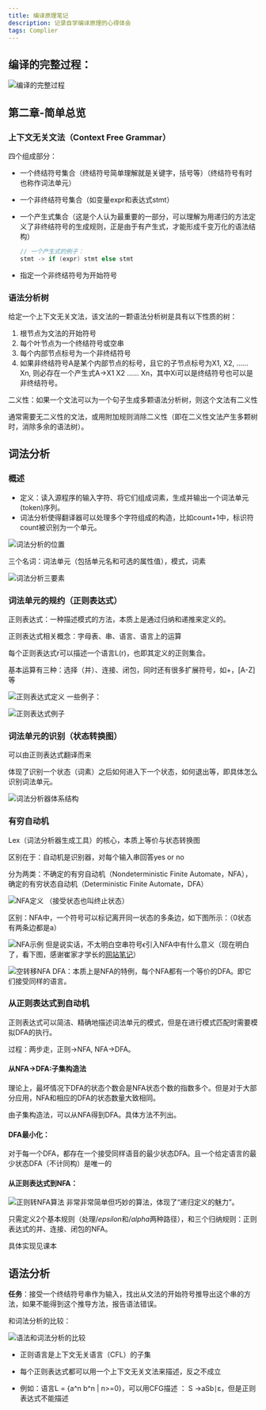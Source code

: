 ```yaml
---
title: 编译原理笔记
description: 记录自学编译原理的心得体会
tags: Complier
---
```

## 编译的完整过程：

![编译的完整过程](fig1.png)

## 第二章-简单总览

### 上下文无关文法（Context Free Grammar）

四个组成部分：

- 一个终结符号集合（终结符号简单理解就是关键字，括号等）（终结符号有时也称作词法单元）

- 一个非终结符号集合（如变量expr和表达式stmt）

- 一个产生式集合（这是个人认为最重要的一部分，可以理解为用递归的方法定义了非终结符号的生成规则，正是由于有产生式，才能形成千变万化的语法结构）

  ```c
  // 一个产生式的例子：
  stmt -> if (expr) stmt else stmt
  ```

- 指定一个非终结符号为开始符号

### 语法分析树

给定一个上下文无关文法，该文法的一颗语法分析树是具有以下性质的树：

1. 根节点为文法的开始符号
2. 每个叶节点为一个终结符号或空串
3. 每个内部节点标号为一个非终结符号
4. 如果非终结符号A是某个内部节点的标号，且它的子节点标号为X1, X2, ……Xn, 则必存在一个产生式A->X1 X2 …… Xn，其中Xi可以是终结符号也可以是非终结符号。

二义性：如果一个文法可以为一个句子生成多颗语法分析树，则这个文法有二义性

通常需要无二义性的文法，或用附加规则消除二义性（即在二义性文法产生多颗树时，消除多余的语法树）。

## 词法分析

### 概述

- 定义：读入源程序的输入字符、将它们组成词素，生成并输出一个词法单元(token)序列。
- 词法分析使得翻译器可以处理多个字符组成的构造，比如count+1中，标识符count被识别为一个单元。

![词法分析的位置](词法分析.png)

三个名词：词法单元（包括单元名和可选的属性值），模式，词素

<!-- <img src="./test/词法分析三要素.png" alt="image-20240910104546940" style="zoom:67%;" /> -->
![词法分析三要素](词法分析三要素.png)
### 词法单元的规约（正则表达式）

正则表达式：一种描述模式的方法，本质上是通过归纳和递推来定义的。

正则表达式相关概念：字母表、串、语言、语言上的运算

每个正则表达式r可以描述一个语言L(r)，也即其定义的正则集合。

基本运算有三种：选择（并）、连接、闭包，同时还有很多扩展符号，如+，[A-Z]等

<!-- <img src="./test/正则表达式定义.png" alt="image-20240910162047708" style="zoom:67%;" /> -->
![正则表达式定义](正则表达式定义.png)
一些例子：

<!-- <img src="./test/正则表达式例子.png" alt="image-20240923113553618" style="zoom:67%;" /> -->
![正则表达式例子](正则表达式例子.png)
### 词法单元的识别（状态转换图）

可以由正则表达式翻译而来

体现了识别一个状态（词素）之后如何进入下一个状态，如何退出等，即具体怎么识别词法单元。

<!-- <img src="./test/词法分析器体系结构.png" alt="image-20240923093001086" style="zoom:67%;" /> -->
![词法分析器体系结构](词法分析器体系结构.png)
### 有穷自动机

Lex（词法分析器生成工具）的核心，本质上等价与状态转换图

区别在于：自动机是识别器，对每个输入串回答yes or no

分为两类：不确定的有穷自动机（Nondeterministic Finite Automate，NFA），确定的有穷状态自动机（Deterministic Finite Automate，DFA）

<!-- <img src="./test/NFA定义.png" alt="image-20240923095654579" style="zoom:67%;" /> -->
![NFA定义](NFA定义.png)
（接受状态也叫终止状态）

区别：NFA中，一个符号可以标记离开同一状态的多条边，如下图所示：（0状态有两条边都是a）

<!-- <img src="./test/NFA示例.png" alt="image-20240923095351130" style="zoom:67%;" /> -->
![NFA示例](NFA示例.png)
但是说实话，不太明白空串符号$\epsilon$引入NFA中有什么意义（现在明白了，看下图，感谢崔家才学长的[网站笔记](https://fla.cuijiacai.com/02-fa/#_2-4-%E5%B8%A6%E7%A9%BA%E8%BD%AC%E7%A7%BB%E7%9A%84nfa)）

<!-- <img src="./test/空转移NFA.png" alt="image-20240923110739105" style="zoom:67%;" /> -->
![空转移NFA](空转移NFA.png)
DFA：本质上是NFA的特例，每个NFA都有一个等价的DFA。即它们接受同样的语言。

### 从正则表达式到自动机

正则表达式可以简洁、精确地描述词法单元的模式，但是在进行模式匹配时需要模拟DFA的执行。

过程：两步走，正则->NFA, NFA->DFA。

#### 从NFA->DFA:子集构造法

理论上，最坏情况下DFA的状态个数会是NFA状态个数的指数多个。但是对于大部分应用，NFA和相应的DFA的状态数量大致相同。

由子集构造法，可以从NFA得到DFA。具体方法不列出。

#### DFA最小化：

对于每一个DFA，都存在一个接受同样语音的最少状态DFA。且一个给定语言的最少状态DFA（不计同构）是唯一的

#### 从正则表达式到NFA：

<!-- <img src="./test/正则转NFA算法.png" alt="image-20240923113245090" style="zoom:67%;" /> -->
![正则转NFA算法](正则转NFA算法.png)
非常非常简单但巧妙的算法，体现了“递归定义的魅力”。

只需定义2个基本规则（处理$/epsilon$和$/alpha$两种路径），和三个归纳规则：正则表达式的并、连接、闭包的NFA。

具体实现见课本

## 语法分析

**任务**：接受一个终结符号串作为输入，找出从文法的开始符号推导出这个串的方法，如果不能得到这个推导方法，报告语法错误。

和词法分析的比较：

<!-- <img src="./test/语法和词法分析的比较.png" alt="image-20250222215101197" style="zoom:67%;" /> -->
![语法和词法分析的比较](语法和词法分析的比较.png)
- 正则语言是上下文无关语言（CFL）的子集

- 每个正则表达式都可以用一个上下文无关文法来描述，反之不成立

- 例如：语言L = {a^n b^n | n>=0}，可以用CFG描述 ： S →aSb∣ε，但是正则表达式不能描述


